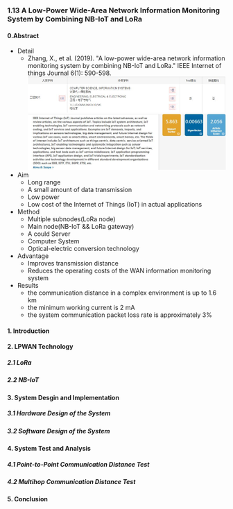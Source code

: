 ### 1.13 A Low-Power Wide-Area Network Information Monitoring System by Combining NB-IoT and LoRa

#### 0.Abstract
- Detail
    - Zhang, X., et al. (2019). "A low-power wide-area network information monitoring system by combining NB-IoT and LoRa." IEEE Internet of things Journal 6(1): 590-598.
![](/assets/factors.jpg)
![](/assets/journal.jpg)
- Aim
    - Long range
    - A small amount of data transmission
    - Low power
    - Low cost of the Internet of Things (IoT) in actual applications
- Method
    - Multiple subnodes(LoRa node)
    - Main node(NB-IoT && LoRa gateway)
    - A could Server
    - Computer System
    - Optical-electric conversion technology
- Advantage
    - Improves transmission distance
    - Reduces the operating costs of the WAN information monitoring system
- Results 
    - the communication distance in a complex environment is up to 1.6 km
    - the minimum working current is 2 mA
    - the system communication packet loss rate is approximately 3%
#### 1. Introduction

#### 2. LPWAN Technology
##### 2.1 LoRa
##### 2.2 NB-IoT

#### 3. System Desgin and Implementation
##### 3.1 Hardware Design of the System 
##### 3.2 Software Design of the System 

#### 4. System Test and Analysis
##### 4.1 Point-to-Point Communication Distance Test
##### 4.2 Multihop Communication Distance Test
#### 5. Conclusion